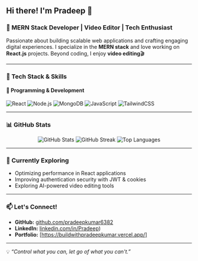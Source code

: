 ## Hi there! I'm Pradeep 👋

### 🚀 MERN Stack Developer | Video Editor | Tech Enthusiast

Passionate about building scalable web applications and crafting engaging digital experiences. I specialize in the **MERN stack** and love working on **React.js** projects. Beyond coding, I enjoy **video editing**🎬

---

### 🔧 Tech Stack & Skills

#### 🚀 Programming & Development
![React](https://img.shields.io/badge/React-20232A?style=for-the-badge&logo=react&logoColor=61DAFB)
![Node.js](https://img.shields.io/badge/Node.js-43853D?style=for-the-badge&logo=node.js&logoColor=white)
![MongoDB](https://img.shields.io/badge/MongoDB-4EA94B?style=for-the-badge&logo=mongodb&logoColor=white)
![JavaScript](https://img.shields.io/badge/JavaScript-F7DF1E?style=for-the-badge&logo=javascript&logoColor=black)
![TailwindCSS](https://img.shields.io/badge/TailwindCSS-38B2AC?style=for-the-badge&logo=tailwind-css&logoColor=white)

---

### 📊 GitHub Stats

<div align="center">
  <img src="https://github-readme-stats.vercel.app/api?username=pradeepkumar6382&show_icons=true&theme=radical" alt="GitHub Stats" />
  <img src="https://github-readme-streak-stats.herokuapp.com?user=pradeepkumar6382" alt="GitHub Streak" />
  <img src="https://github-readme-stats.vercel.app/api/top-langs/?username=pradeepkumar6382&layout=compact&theme=radical" alt="Top Languages" />
</div>


---

### 📌 Currently Exploring
- Optimizing performance in React applications
- Improving authentication security with JWT & cookies
- Exploring AI-powered video editing tools

---

### 📫 Let's Connect!
- **GitHub:** [github.com/pradeepkumar6382](https://github.com/pradeepkumar6382)
- **LinkedIn:** [linkedin.com/in/Pradeep](https://www.linkedin.com/in/pradeep-kumar-77303a278/))
- **Portfolio:** [https://buildwithpradeepkumar.vercel.app/]

---

💡 *“Control what you can, let go of what you can't.”*
